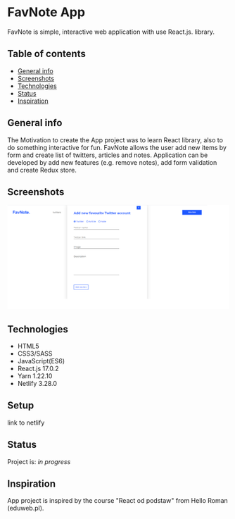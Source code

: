 # FavNote App

FavNote is simple, interactive web application with use React.js. library. 

## Table of contents
* [General info](#general-info)
* [Screenshots](#screenshots)
* [Technologies](#technologies)
* [Status](#status)
* [Inspiration](#inspiration)

## General info

The Motivation to create the App project was to learn React library, also to do something interactive for fun. FavNote allows the user add new items by form and create list of twitters, articles and notes. Application can be developed by add new features (e.g. remove notes), add form validation and create Redux store.


## Screenshots
![Example screenshot](./src/assets/images/favnote1.png)
<!-- ![Example screenshot](./src/assets/images/favnote2.png)
![Example screenshot](./src/assets/images/favnote3.png)
![Example screenshot](./src/assets/images/favnote4.png) -->

## Technologies
* HTML5
* CSS3/SASS
* JavaScript(ES6)
* React.js 17.0.2
* Yarn 1.22.10
* Netlify 3.28.0

## Setup
link to netlify

## Status
Project is: _in progress_

## Inspiration
App project is inspired by the course "React od podstaw" from Hello Roman (eduweb.pl).